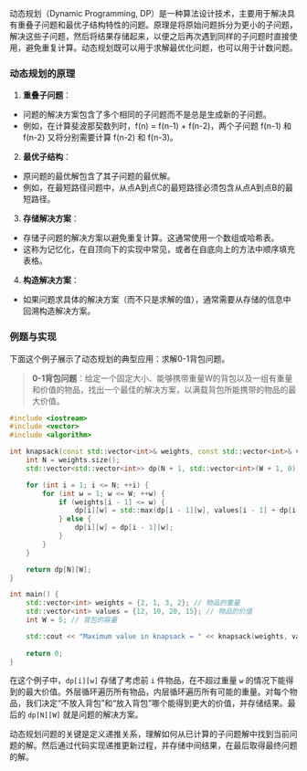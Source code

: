 动态规划（Dynamic Programming, DP）是一种算法设计技术，主要用于解决具有重叠子问题和最优子结构特性的问题。原理是将原始问题拆分为更小的子问题，解决这些子问题，然后将结果存储起来，以便之后再次遇到同样的子问题时直接使用，避免重复计算。动态规划既可以用于求解最优化问题，也可以用于计数问题。

### 动态规划的原理
1. **重叠子问题**：
- 问题的解决方案包含了多个相同的子问题而不是总是生成新的子问题。
- 例如，在计算斐波那契数列时，f(n) = f(n-1) + f(n-2)，两个子问题 f(n-1) 和 f(n-2) 又将分别需要计算 f(n-2) 和 f(n-3)。
2. **最优子结构**：
- 原问题的最优解包含了其子问题的最优解。
- 例如，在最短路径问题中，从点A到点C的最短路径必须包含从点A到点B的最短路径。
3. **存储解决方案**：
- 存储子问题的解决方案以避免重复计算。这通常使用一个数组或哈希表。
- 这称为记忆化，在自顶向下的实现中常见，或者在自底向上的方法中顺序填充表格。
4. **构造解决方案**：
- 如果问题求具体的解决方案（而不只是求解的值），通常需要从存储的信息中回溯构造解决方案。
### 例题与实现
下面这个例子展示了动态规划的典型应用：求解0-1背包问题。

> **0-1背包问题**：给定一个固定大小、能够携带重量W的背包以及一组有重量和价值的物品，找出一个最佳的解决方案，以满载背包所能携带的物品的最大价值。

```cpp
#include <iostream>
#include <vector>
#include <algorithm>

int knapsack(const std::vector<int>& weights, const std::vector<int>& values, int W) {
    int N = weights.size();
    std::vector<std::vector<int>> dp(N + 1, std::vector<int>(W + 1, 0));

    for (int i = 1; i <= N; ++i) {
        for (int w = 1; w <= W; ++w) {
            if (weights[i - 1] <= w) {
                dp[i][w] = std::max(dp[i - 1][w], values[i - 1] + dp[i - 1][w - weights[i - 1]]);
            } else {
                dp[i][w] = dp[i - 1][w];
            }
        }
    }

    return dp[N][W];
}

int main() {
    std::vector<int> weights = {2, 1, 3, 2}; // 物品的重量
    std::vector<int> values = {12, 10, 20, 15}; // 物品的价值
    int W = 5; // 背包的容量

    std::cout << "Maximum value in knapsack = " << knapsack(weights, values, W) << std::endl;
    
    return 0;
}
```

在这个例子中，`dp[i][w]` 存储了考虑前 `i` 件物品，在不超过重量 `w` 的情况下能得到的最大价值。外层循环遍历所有物品，内层循环遍历所有可能的重量。对每个物品，我们决定“不放入背包”和“放入背包”哪个能得到更大的价值，并存储结果。最后的 `dp[N][W]` 就是问题的解决方案。

动态规划问题的关键是定义递推关系，理解如何从已计算的子问题解中找到当前问题的解。然后通过代码实现递推更新过程，并存储中间结果，在最后取得最终问题的解。
